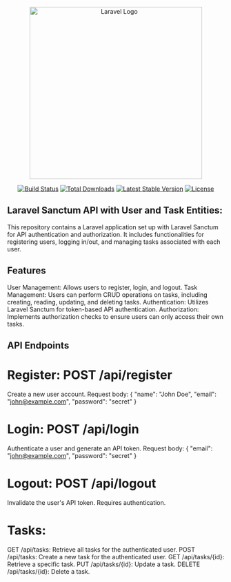 <p align="center"><a href="https://laravel.com" target="_blank"><img src="https://raw.githubusercontent.com/laravel/art/master/logo-lockup/5%20SVG/2%20CMYK/1%20Full%20Color/laravel-logolockup-cmyk-red.svg" width="400" alt="Laravel Logo"></a></p>

<p align="center">
<a href="https://github.com/laravel/framework/actions"><img src="https://github.com/laravel/framework/workflows/tests/badge.svg" alt="Build Status"></a>
<a href="https://packagist.org/packages/laravel/framework"><img src="https://img.shields.io/packagist/dt/laravel/framework" alt="Total Downloads"></a>
<a href="https://packagist.org/packages/laravel/framework"><img src="https://img.shields.io/packagist/v/laravel/framework" alt="Latest Stable Version"></a>
<a href="https://packagist.org/packages/laravel/framework"><img src="https://img.shields.io/packagist/l/laravel/framework" alt="License"></a>
</p>

## Laravel Sanctum API with User and Task Entities:

<p>This repository contains a Laravel application set up with Laravel Sanctum for API authentication and authorization. It includes functionalities for registering users, logging in/out, and managing tasks associated with each user.</p>

## Features
User Management: Allows users to register, login, and logout.
Task Management: Users can perform CRUD operations on tasks, including creating, reading, updating, and deleting tasks.
Authentication: Utilizes Laravel Sanctum for token-based API authentication.
Authorization: Implements authorization checks to ensure users can only access their own tasks.

## API Endpoints

# Register: POST /api/register
Create a new user account.
Request body: { "name": "John Doe", "email": "john@example.com", "password": "secret" }
# Login: POST /api/login
Authenticate a user and generate an API token.
Request body: { "email": "john@example.com", "password": "secret" }
# Logout: POST /api/logout
Invalidate the user's API token.
Requires authentication.
# Tasks:
GET /api/tasks: Retrieve all tasks for the authenticated user.
POST /api/tasks: Create a new task for the authenticated user.
GET /api/tasks/{id}: Retrieve a specific task.
PUT /api/tasks/{id}: Update a task.
DELETE /api/tasks/{id}: Delete a task.

